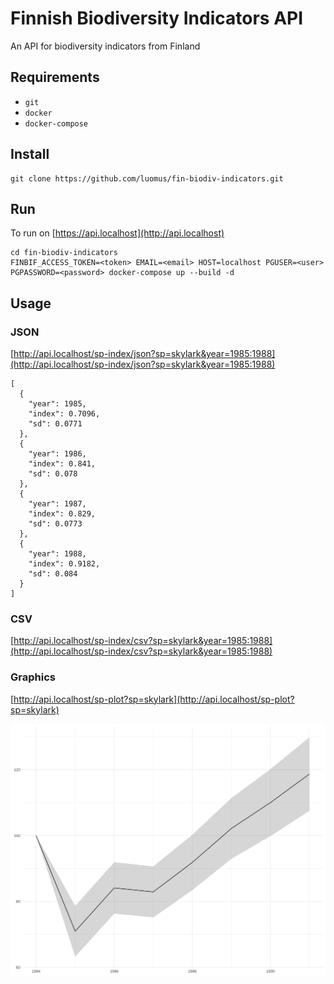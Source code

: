 # Finnish Biodiversity Indicators API

An API for biodiversity indicators from Finland

## Requirements

* `git`
* `docker`
* `docker-compose`

## Install
```{bash}
git clone https://github.com/luomus/fin-biodiv-indicators.git
```

## Run
To run on [https://api.localhost](http://api.localhost) 
```{bash}
cd fin-biodiv-indicators
FINBIF_ACCESS_TOKEN=<token> EMAIL=<email> HOST=localhost PGUSER=<user> PGPASSWORD=<password> docker-compose up --build -d
```

## Usage
### JSON
[http://api.localhost/sp-index/json?sp=skylark&year=1985:1988](http://api.localhost/sp-index/json?sp=skylark&year=1985:1988)
```{javascript}
[
  {
    "year": 1985,
    "index": 0.7096,
    "sd": 0.0771
  },
  {
    "year": 1986,
    "index": 0.841,
    "sd": 0.078
  },
  {
    "year": 1987,
    "index": 0.829,
    "sd": 0.0773
  },
  {
    "year": 1988,
    "index": 0.9182,
    "sd": 0.084
  }
]
```

### CSV
[http://api.localhost/sp-index/csv?sp=skylark&year=1985:1988](http://api.localhost/sp-index/csv?sp=skylark&year=1985:1988)

### Graphics
[http://api.localhost/sp-plot?sp=skylark](http://api.localhost/sp-plot?sp=skylark)

![](pkg/man/figures/graph.svg)
